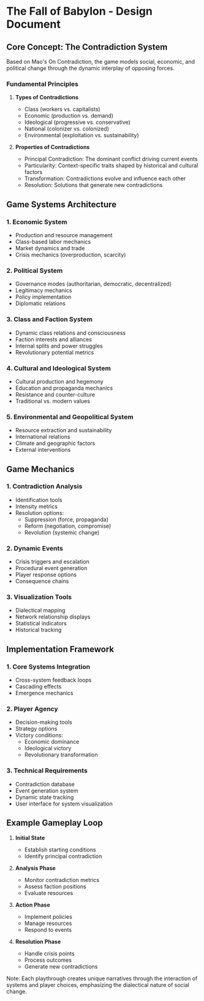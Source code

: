 # The Fall of Babylon - Design Document
## Core Concept: The Contradiction System
Based on Mao's On Contradiction, the game models social, economic, and political change through the dynamic interplay of opposing forces.

### Fundamental Principles
1. **Types of Contradictions**
   - Class (workers vs. capitalists)
   - Economic (production vs. demand)
   - Ideological (progressive vs. conservative)
   - National (colonizer vs. colonized)
   - Environmental (exploitation vs. sustainability)

2. **Properties of Contradictions**
   - Principal Contradiction: The dominant conflict driving current events
   - Particularity: Context-specific traits shaped by historical and cultural factors
   - Transformation: Contradictions evolve and influence each other
   - Resolution: Solutions that generate new contradictions

## Game Systems Architecture

### 1. Economic System
- Production and resource management
- Class-based labor mechanics
- Market dynamics and trade
- Crisis mechanics (overproduction, scarcity)

### 2. Political System
- Governance modes (authoritarian, democratic, decentralized)
- Legitimacy mechanics
- Policy implementation
- Diplomatic relations

### 3. Class and Faction System
- Dynamic class relations and consciousness
- Faction interests and alliances
- Internal splits and power struggles
- Revolutionary potential metrics

### 4. Cultural and Ideological System
- Cultural production and hegemony
- Education and propaganda mechanics
- Resistance and counter-culture
- Traditional vs. modern values

### 5. Environmental and Geopolitical System
- Resource extraction and sustainability
- International relations
- Climate and geographic factors
- External interventions

## Game Mechanics

### 1. Contradiction Analysis
- Identification tools
- Intensity metrics
- Resolution options:
  - Suppression (force, propaganda)
  - Reform (negotiation, compromise)
  - Revolution (systemic change)

### 2. Dynamic Events
- Crisis triggers and escalation
- Procedural event generation
- Player response options
- Consequence chains

### 3. Visualization Tools
- Dialectical mapping
- Network relationship displays
- Statistical indicators
- Historical tracking

## Implementation Framework

### 1. Core Systems Integration
- Cross-system feedback loops
- Cascading effects
- Emergence mechanics

### 2. Player Agency
- Decision-making tools
- Strategy options
- Victory conditions:
  - Economic dominance
  - Ideological victory
  - Revolutionary transformation

### 3. Technical Requirements
- Contradiction database
- Event generation system
- Dynamic state tracking
- User interface for system visualization

## Example Gameplay Loop

1. **Initial State**
   - Establish starting conditions
   - Identify principal contradiction

2. **Analysis Phase**
   - Monitor contradiction metrics
   - Assess faction positions
   - Evaluate resources

3. **Action Phase**
   - Implement policies
   - Manage resources
   - Respond to events

4. **Resolution Phase**
   - Handle crisis points
   - Process outcomes
   - Generate new contradictions

Note: Each playthrough creates unique narratives through the interaction of systems and player choices, emphasizing the dialectical nature of social change.
